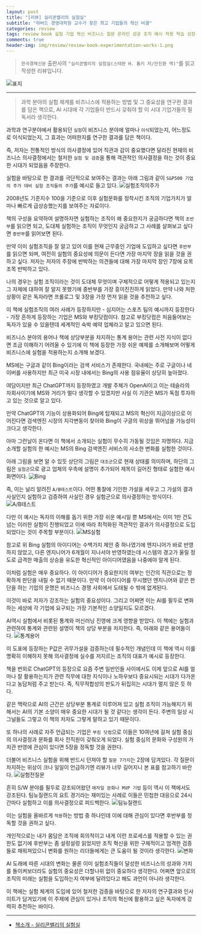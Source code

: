 ```yaml
---  
layout: post  
title: "[리뷰] 실리콘밸리의 실험실"  
subtitle: "하버드 경영대학원 교수가 찾은 최고 기업들의 혁신 비결"  
categories: review  
tags: review book 실험 기업 혁신 비즈니스 질문 온라인 성공 조직 예시 적용 학습 성장     
comments: true  
header-img: img/review/review-book-experimentation-works-1.png
---  
```

  
> `한국경제신문` 출판사의 `"실리콘밸리의 실험실(스테판 H. 톰키 저/안진환 역)"`를 읽고 작성한 리뷰입니다.  

![표지](https://telegeam.github.io/assets/img/review/review-book-experimentation-works-1.png)  

---

> 과학 분야의 실험 체계를 비즈니스에 적용하는 방법 및 그 중요성을 연구한 결과를 담은 책으로, AI 시대에 각 기업들이 반드시 갖춰야 할 이 시대 기업가들의 필독서라 생각한다.

과학과 연구분야에서 활용되던 `실험`이 비즈니스 분야에 얼마나 `이식`되었는지, 어느정도로 이식되었는지, 그 효과는 어떠한지를 연구한 결과를 담은 책이다.

즉, 저자는 전통적인 방식의 의사결정에 있어 직관과 감이 중요했다면 달라진 현재의 비즈니스 의사결정에서는 철저한 `실험 및 검증`을 통해 객관적인 의사결정을 하는 것이 중요한 시대가 되었음을 주장한다. 

실험을 바탕으로 한 결과를 극단적으로 보여주는 결과는 아래 그림과 같이 `S&P500 기업의 주가 대비 실험 조직들의 주가`를 예시로 들고 있다. 
![실험조직의주가](https://telegeam.github.io/assets/img/review/review-book-experimentation-works-2.png)  

2008년도 기준지수 100을 기준으로 이후 실험문화를 정착시킨 조직의 기업가치가 얼마나 빠르게 급상승했는지를 보여주는 자료이다.

책의 구성을 요약하여 설명하자면 실험하는 조직이 왜 중요한지가 궁금하다면 책의 `초반부`를 읽으면 되고, 도대체 실험하는 조직이 무엇인지 궁금하고 그 사례를 살펴보고 싶다면 `중반부`를 읽어보면 된다. 

만약 이미 실험조직을 잘 알고 있어 이를 현재 근무중인 기업에 도입하고 싶다면 `후반부`를 읽으면 되며, 여전히 실험의 중요성에 의문이 든다면 가장 마지막 장을 읽을 것을 권하고 싶다. 저자는 저자의 주장에 반박하는 의견들에 대해 가장 마지막 장인 7장에 요목조목 반박하고 있다.

나의 경우는 실험 조직이라는 것이 도대체 무엇이며 구체적으로 어떻게 적용되고 있는지 그 자체에 대하여 잘 알지 못했기에 중반부를 가장 흥미진진하게 읽었다. 만약 나와 처한 상황이 같은 독자라면 프롤로그 및 3장을 가장 먼저 읽을 것을 추천하고 싶다. 

이 책에 실험조직의 여러 사례가 등장하지만 - 심지어는 스포츠 팀의 예시까지 등장한다 - 가장 흔하게 등장하는 기업은 MS와 부킹닷컴이다. 참고로 부킹닷컴은 처음들어보는 독자가 있을 수 있을텐데 세계적인 숙박 예약 업체라고 알고 있으면 된다. 

비즈니스 분야의 용어나 책에 상당부분을 차지하는 통계 용어는 관련 사전 지식이 없다면 조금 이해하기 어려울 수 있기에 이 책에 등장한 가장 쉬운 예제를 소개해보며 어떻게 비즈니스에 실험을 적용하는지 소개해 보겠다. 

MS에는 구글과 같이 Bing이라는 검색 서비스가 존재한다. 국내에는 주로 구글이나 네이버를 사용하지만 최근 미국 시장 내에서는 Bing의 사용 점유율이 상당히 높아졌다. 

여담이지만 최근 ChatGPT까지 등장하였고 개발 주체가 OpenAI이고 이는 테슬라의 자회사이기에 MS와 거리가 멀다 생각할 수 있겠지만 사실 이 기관은 MS가 독점 투자하고 있는 것으로 알고 있다. 

만약 ChatGPT의 기능이 상용화되어 Bing에 탑재되고 MS의 혁신이 지금이상으로 이어진다면 검색엔진 시장의 지각변동이 찾아와 Bing이 구글의 위상을 뛰어넘을 가능성이 크다고 생각한다. 

아마 그런날이 온다면 이 책에서 소개되는 실험이 무수히 가동될 것임은 자명하다. 지금 소개할 실험의 한 예시는 MS의 Bing 검색엔진 서비스의 사소한 변화를 실험한 것이다. 

아래 그림을 보면 알 수 있듯 상단의 그림은 `대조군`으로 현재 상태를 의미하며, 하단의 그림은 `실험군`으로 광고 업체의 우측에 설명이 추가되어 제목이 길어진 형태로 실험한 예시화면이다. 
![Bing](https://telegeam.github.io/assets/img/review/review-book-experimentation-works-3.png)  

즉, 이는 널리 알려진 `A/B테스트`이다. 어떤 통찰에 기인한 가설을 세우고 그 가설의 결과 사실인지 실험하고 검증하여 사실인 경우 실험군으로 의사결정하는 방식이다. 
![A/B테스트](https://telegeam.github.io/assets/img/review/review-book-experimentation-works-4.png)  

다만 이 예시는 독자의 이해를 돕기 위한 가장 쉬운 예시일 뿐 MS에서는 이미 1만 건도 넘는 이러한 실험이 진행되었고 이에 따라 최적화된 객관적인 결과가 의사결정으로 도입되었다는 것이 주목할 부분이다. 
![MS실험](https://telegeam.github.io/assets/img/review/review-book-experimentation-works-5.png)  

참고로 위 Bing 실험의 아이디어는 수백가지 제안 중 하나였기에 엔지니어가 바로 반영하지 않았고, 다른 엔지니어가 6개월이 지나서야 반영하였는데 시스템의 경고가 울릴 정도로 급격한 매출의 상승을 유도한 혁신적인 아이디어였음을 나중에야 알게 된다. 

이처럼 실험은 매우 중요하다. 이 아이디어가 중요한지의 여부는 인간의 직관으로는 정확하게 판단을 내릴 수 없기 때문이다. 만약 이 아이디어를 무시했던 엔지니어와 같은 판단을 하는 기업의 운명은 비즈니스 경쟁 사회에서 도태될 수 밖에 없게된다. 

이것이 바로 저자가 강조하는 실험의 중요성이다. 그리고 어쩌면 이는 AI를 필두로 변화하는 세상에 각 기업에 요구되는 가장 기본적인 소양일지도 모르겠다. 

AI역시 실험에서 비롯된 통계와 머신러닝 진영에 크게 영향을 받았다. 이 책에는 실험과 관련하여 통계와 관련된 설명이 책의 상당 부분을 차지한다. 즉, 아래와 같은 용어들이다. 
![통계용어](https://telegeam.github.io/assets/img/review/review-book-experimentation-works-6.png)  

이 도표에 등장하는 P값은 귀무가설을 검증하는데 필수적인 개념인데 이 책에 역시 이를 명확히 이해하지 못해 의사결정에 실수를 저지르는 조직의 대표가 예시로 등장한다.

책을 번외로 ChatGPT의 등장으로 요즘 주변 일반인들 사이에서도 이제 앞으로 AI를 얼마나 잘 활용하는지가 관련 직무에 대한 지식이나 노하우보다 중요시되는 시대가 다가온다고 농담처럼 주고 받는다. 즉, 직무적합성의 판도가 뒤집히는 시대가 멀지 않은 듯 하다. 

같은 맥락으로 AI의 근간은 상당부분 통계로 이루어져 있고 실험 조직이 가능해지기 위해서는 AI의 기본 소양이 매우 중요한 시대가 될 것 같다는 생각이 든다. 주변의 일상 시그널들도 그렇고 이 책의 저자도 그렇게 말하고 있기 때문이다. 

또 하나의 사례로 자주 언급되는 기업은 `부킹 닷컴`으로 이들은 10여년에 걸쳐 실험 중심의 의사결정과 문화를 회사 전직원이 갖춰오게 되었다. 실험 중심의 문화와 구성원의 가치관 반영에 관심이 있다면 5장을 정독할 것을 권한다. 

더불어 비즈니스 실험을 위해 반드시 던져야 할 `질문 7가지`는 2장에 담겨있다. 각 질문이 차지하는 위상이 크나 일일이 언급하기엔 리뷰가 너무 길어지니 본 표를 참고하기 바란다. 
![실험전질문](https://telegeam.github.io/assets/img/review/review-book-experimentation-works-9.png)  

흔히 S/W 분야를 필두로 강조되어왔던 `애자일 문화나 MVP 기법` 등이 역시 이 책에서도 강조된다. 팀뉴질랜드의 요트 경기라는 재미있는 사례로 이들은 민첩한 대응으로 24시간마다 실험하고 이를 의사결정으로 피드백한다. 
![팀뉴질랜드](https://telegeam.github.io/assets/img/review/review-book-experimentation-works-7.png)  

이는 실험을 올바르게 `적용`하는 방법 중 하나인데 이에 대해 관심이 있다면 후반부를 정독할 것을 권하고 싶다. 

개인적으로는 내가 몸담은 조직에 회의적이고 내게 이런 프로세스를 적용할 수 있는 권한도 없기에 후반부는 좀 설렁설렁 읽었지만 조직 혁신을 위한 구체적이고 엄격한 검증들로 채워져있으니 변화를 원하는 리더들에게는 큰 도움이 될 것이라 생각한다. 
![변화](https://telegeam.github.io/assets/img/review/review-book-experimentation-works-8.png)  

AI 도래에 따른 시대의 변화는 물론 이미 실험조직들이 달성한 비즈니스의 성과와 가치를 돌이켜보더라도 실험의 중요성은 더할나위 없이 중요하다 생각한다. 어쩌면 앞으로의 조직의 미래는 실험을 도입하는지 여부에 달려있다고 해도 과언이 아니라 생각한다. 

이 책에는 실험 체계의 도입에 있어 철저한 검증을 바탕으로 한 저자의 연구결과와 인사이트가 담겨있기에 이 주제에 관심이 있거나 조직의 혁신에 활용하고 싶은 독자에게 강력히 추천하는 바이다.

---

* [책소개 - 실리콘밸리의 실험실](http://www.yes24.com/Product/Goods/117080982)
